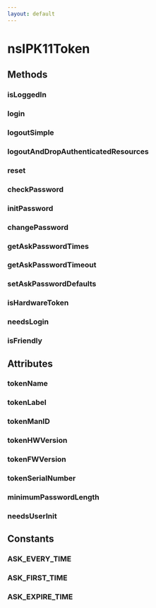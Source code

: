 ```yaml
---
layout: default
---
```


# nsIPK11Token #

## Methods ##

### isLoggedIn ###

### login ###

### logoutSimple ###

### logoutAndDropAuthenticatedResources ###

### reset ###

### checkPassword ###

### initPassword ###

### changePassword ###

### getAskPasswordTimes ###

### getAskPasswordTimeout ###

### setAskPasswordDefaults ###

### isHardwareToken ###

### needsLogin ###

### isFriendly ###

## Attributes ##

### tokenName ###

### tokenLabel ###

### tokenManID ###

### tokenHWVersion ###

### tokenFWVersion ###

### tokenSerialNumber ###

### minimumPasswordLength ###

### needsUserInit ###

## Constants ##

### ASK_EVERY_TIME ###

### ASK_FIRST_TIME ###

### ASK_EXPIRE_TIME ###
